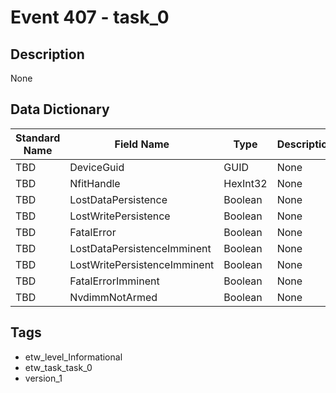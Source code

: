 # Event 407 - task_0

## Description
None

## Data Dictionary
|Standard Name|Field Name|Type|Description|Sample Value|
|---|---|---|---|---|
|TBD|DeviceGuid|GUID|None|`None`|
|TBD|NfitHandle|HexInt32|None|`None`|
|TBD|LostDataPersistence|Boolean|None|`None`|
|TBD|LostWritePersistence|Boolean|None|`None`|
|TBD|FatalError|Boolean|None|`None`|
|TBD|LostDataPersistenceImminent|Boolean|None|`None`|
|TBD|LostWritePersistenceImminent|Boolean|None|`None`|
|TBD|FatalErrorImminent|Boolean|None|`None`|
|TBD|NvdimmNotArmed|Boolean|None|`None`|

## Tags
* etw_level_Informational
* etw_task_task_0
* version_1